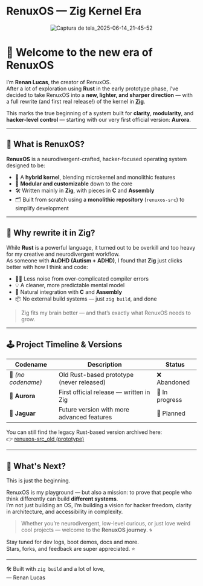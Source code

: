 # RenuxOS — Zig Kernel Era

<p align="center">
  <img src="https://github.com/user-attachments/assets/05780bda-8ccc-4c05-a699-7f1d8fdc8d43" alt="Captura de tela_2025-06-14_21-45-52">
</p>



# 🚀 Welcome to the new era of **RenuxOS**

I’m **Renan Lucas**, the creator of RenuxOS.  
After a lot of exploration using **Rust** in the early prototype phase, I’ve decided to take RenuxOS into a **new, lighter, and sharper direction** — with a full rewrite (and first real release!) of the kernel in [**Zig**](https://ziglang.org/).

This marks the true beginning of a system built for **clarity**, **modularity**, and **hacker-level control** — starting with our very first official version: **Aurora**.

---

## 📌 What is RenuxOS?

**RenuxOS** is a neurodivergent-crafted, hacker-focused operating system designed to be:

- 🧠 A **hybrid kernel**, blending microkernel and monolithic features
- 🧩 **Modular and customizable** down to the core
- 🛠️ Written mainly in **Zig**, with pieces in **C** and **Assembly**
- 🗂️ Built from scratch using a **monolithic repository** (`renuxos-src`) to simplify development

---

## 🎯 Why rewrite it in Zig?

While **Rust** is a powerful language, it turned out to be overkill and too heavy for my creative and neurodivergent workflow.  
As someone with **AuDHD (Autism + ADHD)**, I found that **Zig** just clicks better with how I think and code:

- 🧘‍♂️ Less noise from over-complicated compiler errors
- 💡 A cleaner, more predictable mental model
- 🔩 Natural integration with **C** and **Assembly**
- 📦 No external build systems — just `zig build`, and done

> Zig fits my brain better — and that’s exactly what RenuxOS needs to grow.

---

## 🕹️ Project Timeline & Versions

| Codename | Description                              | Status        |
|----------|------------------------------------------|---------------|
| 🚧 *(no codename)* | Old Rust-based prototype (never released) | ❌ Abandoned   |
| 🌅 **Aurora**  | First official release — written in Zig         | 🔨 In progress |
| 🐆 **Jaguar**  | Future version with more advanced features     | 🔮 Planned     |

You can still find the legacy Rust-based version archived here:  
👉 [renuxos-src_old (prototype)](https://github.com/renuxteam/renuxos-src_old)

---

## 🌈 What's Next?

This is just the beginning.

RenuxOS is my playground — but also a mission: to prove that people who think differently can build **different systems**.  
I’m not just building an OS, I’m building a vision for hacker freedom, clarity in architecture, and accessibility in complexity.

> Whether you’re neurodivergent, low-level curious, or just love weird cool projects — welcome to the **RenuxOS journey**. 🌀

Stay tuned for dev logs, boot demos, docs and more.  
Stars, forks, and feedback are super appreciated. ⭐

---

🛠 Built with `zig build` and a lot of love,  
— Renan Lucas
